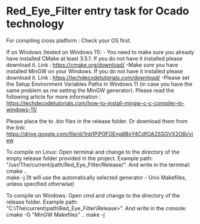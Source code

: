 # Red_Eye_Filter entry task for Ocado technology

For compiling cross platform :
 Check your OS first.     
     

If on Windows (tested on Windows 11): 
    - You need to make sure you already have installed CMake at least 3.5.1.  If you do not have it installed please download it. Link : 
    https://cmake.org/download/
    -Make sure you have installed MinGW on your Windows. If you do not have it installed please download it. Link : 
    https://techdecodetutorials.com/download/ 
    -Please set the Setup Environment Variables Paths in Windows 11 (in case you have the same problem as me setting the MinGW generator). Please read the following article for more information :
    https://techdecodetutorials.com/how-to-install-mingw-c-c-compiler-in-windows-11/
    
    
Please place the to .bin files in the release folder. Or download them from the link: 
https://drive.google.com/file/d/1nb1PiP0FOEng8BxY4CdfOA2SSGVX2O6j/view

To compile on Linux:
Open terminal and change to the directory of the empty release folder provided in the project. Example path: "/usr/The/current/path/Red_Eye_Filter/Release/".
And write in the terminal:    
cmake ..    
make -j
(It will use the automatically selected generator - Unix Makefiles, unless specified otherwise)

To compile on Windows:
Open cmd and change to the directory of the release folder. Example path: "C:\The\current\path\Red_Eye_Filter\Release>".
And write in the console:     
cmake -G "MinGW Makefiles" ..
make -j
